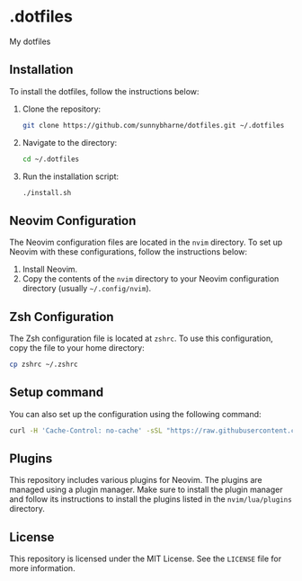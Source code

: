 # .dotfiles

My dotfiles

## Installation

To install the dotfiles, follow the instructions below:

1. Clone the repository:
    ```sh
    git clone https://github.com/sunnybharne/dotfiles.git ~/.dotfiles
    ```

2. Navigate to the directory:
    ```sh
    cd ~/.dotfiles
    ```

3. Run the installation script:
    ```sh
    ./install.sh
    ```

## Neovim Configuration

The Neovim configuration files are located in the `nvim` directory. To set up Neovim with these configurations, follow the instructions below:

1. Install Neovim.
2. Copy the contents of the `nvim` directory to your Neovim configuration directory (usually `~/.config/nvim`).

## Zsh Configuration

The Zsh configuration file is located at `zshrc`. To use this configuration, copy the file to your home directory:

```sh
cp zshrc ~/.zshrc
```

## Setup command

You can also set up the configuration using the following command:

```sh
curl -H 'Cache-Control: no-cache' -sSL "https://raw.githubusercontent.com/yourusername/dotfiles/main/install.sh" | bash
```

## Plugins

This repository includes various plugins for Neovim. The plugins are managed using a plugin manager. Make sure to install the plugin manager and follow its instructions to install the plugins listed in the `nvim/lua/plugins` directory.

## License

This repository is licensed under the MIT License. See the `LICENSE` file for more information.
